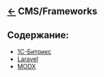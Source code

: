 [&larr;](../readme.md "Шпаргалка") CMS/Frameworks
-------------------------------------------------

<a name="content"></a>
## Содержание:

- [1С-Битрикс](1c-bitrix/readme.md)
- [Laravel](laravel/readme.md)
- [MODX](modx/readme.md)